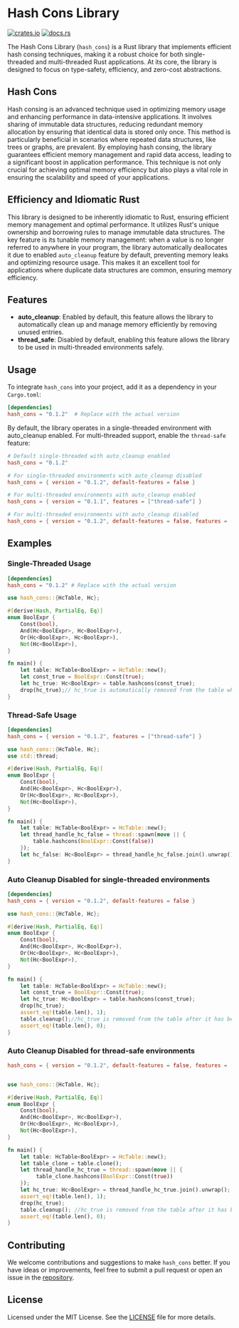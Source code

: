 # Hash Cons Library

[![crates.io](https://img.shields.io/crates/v/hash_cons.svg)](https://crates.io/crates/hash_cons)
[![docs.rs](https://docs.rs/hash_cons/badge.svg)](https://docs.rs/hash_cons)

The Hash Cons Library (`hash_cons`) is a Rust library that implements efficient hash consing techniques, making it a robust choice for both single-threaded and multi-threaded Rust applications.
At its core, the library is designed to focus on type-safety, efficiency, and zero-cost abstractions.

## Hash Cons

Hash consing is an advanced technique used in optimizing memory usage and enhancing performance in data-intensive applications. It involves sharing of immutable data structures, reducing redundant memory allocation by ensuring that identical data is stored only once. This method is particularly beneficial in scenarios where repeated data structures, like trees or graphs, are prevalent. By employing hash consing, the library guarantees efficient memory management and rapid data access, leading to a significant boost in application performance. This technique is not only crucial for achieving optimal memory efficiency but also plays a vital role in ensuring the scalability and speed of your applications.

## Efficiency and Idiomatic Rust

This library is designed to be inherently idiomatic to Rust, ensuring efficient memory management and optimal performance. It utilizes Rust's unique ownership and borrowing rules to manage immutable data structures. The key feature is its tunable memory management: when a value is no longer referred to anywhere in your program, the library automatically deallocates it due to enabled `auto_cleanup` feature by default, preventing memory leaks and optimizing resource usage. This makes it an excellent tool for applications where duplicate data structures are common, ensuring memory efficiency.

## Features

- **auto_cleanup**: Enabled by default, this feature allows the library to automatically clean up and
  manage memory efficiently by removing unused entries.
- **thread_safe**: Disabled by default, enabling this feature allows the library to be used in
  multi-threaded environments safely.

## Usage

To integrate `hash_cons` into your project, add it as a dependency in your `Cargo.toml`:

```toml
[dependencies]
hash_cons = "0.1.2"  # Replace with the actual version
```

By default, the library operates in a single-threaded environment with auto_cleanup enabled. For multi-threaded support, enable the `thread-safe` feature:

```toml
# Default single-threaded with auto_cleanup enabled
hash_cons = "0.1.2"

# For single-threaded environments with auto_cleanup disabled
hash_cons = { version = "0.1.2", default-features = false }

# For multi-threaded environments with auto_cleanup enabled
hash_cons = { version = "0.1.1", features = ["thread-safe"] }

# For multi-threaded environments with auto_cleanup disabled
hash_cons = { version = "0.1.2", default-features = false, features = ["thread-safe"] }
```

## Examples

### Single-Threaded Usage

```toml
[dependencies]
hash_cons = "0.1.2" # Replace with the actual version
```

```rust
use hash_cons::{HcTable, Hc};

#[derive(Hash, PartialEq, Eq)]
enum BoolExpr {
    Const(bool),
    And(Hc<BoolExpr>, Hc<BoolExpr>),
    Or(Hc<BoolExpr>, Hc<BoolExpr>),
    Not(Hc<BoolExpr>),
}

fn main() {
    let table: HcTable<BoolExpr> = HcTable::new();
    let const_true = BoolExpr::Const(true);
    let hc_true: Hc<BoolExpr> = table.hashcons(const_true);
    drop(hc_true);// hc_true is automatically removed from the table when dropped from the memory
}

```

### Thread-Safe Usage

```toml
[dependencies]
hash_cons = { version = "0.1.2", features = ["thread-safe"] }
```

```rust
use hash_cons::{HcTable, Hc};
use std::thread;

#[derive(Hash, PartialEq, Eq)]
enum BoolExpr {
    Const(bool),
    And(Hc<BoolExpr>, Hc<BoolExpr>),
    Or(Hc<BoolExpr>, Hc<BoolExpr>),
    Not(Hc<BoolExpr>),
}

fn main() {
    let table: HcTable<BoolExpr> = HcTable::new();
    let thread_handle_hc_false = thread::spawn(move || {
        table.hashcons(BoolExpr::Const(false))
    });
    let hc_false: Hc<BoolExpr> = thread_handle_hc_false.join().unwrap(); // Safe for concurrent use across threads
}
```

### Auto Cleanup Disabled for single-threaded environments

```toml
[dependencies]
hash_cons = { version = "0.1.2", default-features = false }
```

```rust
use hash_cons::{HcTable, Hc};

#[derive(Hash, PartialEq, Eq)]
enum BoolExpr {
    Const(bool),
    And(Hc<BoolExpr>, Hc<BoolExpr>),
    Or(Hc<BoolExpr>, Hc<BoolExpr>),
    Not(Hc<BoolExpr>),
}

fn main() {
    let table: HcTable<BoolExpr> = HcTable::new();
    let const_true = BoolExpr::Const(true);
    let hc_true: Hc<BoolExpr> = table.hashcons(const_true);
    drop(hc_true);
    assert_eq!(table.len(), 1);
    table.cleanup();//hc_true is removed from the table after it has been dropped and `cleanup()` is called on the table.
    assert_eq!(table.len(), 0);
}
```

### Auto Cleanup Disabled for thread-safe environments

```toml
hash_cons = { version = "0.1.2", default-features = false, features = ["thread-safe"] }
```

```rust

use hash_cons::{HcTable, Hc};

#[derive(Hash, PartialEq, Eq)]
enum BoolExpr {
    Const(bool),
    And(Hc<BoolExpr>, Hc<BoolExpr>),
    Or(Hc<BoolExpr>, Hc<BoolExpr>),
    Not(Hc<BoolExpr>),
}

fn main() {
    let table: HcTable<BoolExpr> = HcTable::new();
    let table_clone = table.clone();
    let thread_handle_hc_true = thread::spawn(move || {
         table_clone.hashcons(BoolExpr::Const(true))
    });
    let hc_true: Hc<BoolExpr> = thread_handle_hc_true.join().unwrap(); // Safe for concurrent use across threads
    assert_eq!(table.len(), 1);
    drop(hc_true);
    table.cleanup(); //hc_true is removed from the table after it has been dropped and `cleanup()` is called on the table.
    assert_eq!(table.len(), 0);
}
```

## Contributing

We welcome contributions and suggestions to make `hash_cons` better. If you have ideas or improvements, feel free to submit a pull request or open an issue in the [repository](https://github.com/karan9123/hash_cons).

## License

Licensed under the MIT License. See the [LICENSE](LICENSE) file for more details.
